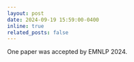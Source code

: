 ```yaml
---
layout: post
date: 2024-09-19 15:59:00-0400
inline: true
related_posts: false
---
```


One paper was accepted by EMNLP 2024.
